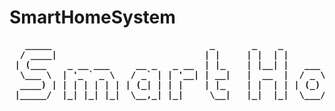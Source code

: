 # SmartHomeSystem

<center>
<pre>
<b>   _____                              _       _    _                                 _____                 _                       </b>
<b>  / ____|                            | |     | |  | |                               / ____|               | |                      </b>
<b> | (___    _ __ ___     __ _   _ __  | |_    | |__| |   ___    _ __ ___     ___    | (___    _   _   ___  | |_    ___   _ __ ___   </b>
<b>  \___ \  | '_ ` _ \   / _` | | '__| | __|   |  __  |  / _ \  | '_ ` _ \   / _ \    \___ \  | | | | / __| | __|  / _ \ | '_ ` _ \  </b>
<b>  ____) | | | | | | | | (_| | | |    | |_    | |  | | | (_) | | | | | | | |  __/    ____) | | |_| | \__ \ | |_  |  __/ | | | | | | </b>
<b> |_____/  |_| |_| |_|  \__,_| |_|     \__|   |_|  |_|  \___/  |_| |_| |_|  \___|   |_____/   \__, | |___/  \__|  \___| |_| |_| |_| </b>
<b>                                                                                              __/ |                                </b>
<b>                                                                                             |___/                                 </b>
</pre>
</center>
